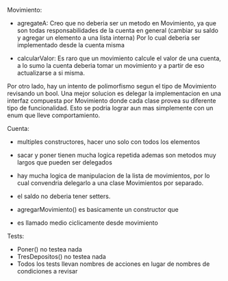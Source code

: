 Movimiento:

- agregateA:
Creo que no deberia ser un metodo en Movimiento,
ya que son todas responsabilidades de la cuenta en general
(cambiar su saldo y agregar un elemento a una lista interna)
Por lo cual deberia ser implementado desde la cuenta misma

- calcularValor: Es raro que un movimiento calcule el valor
de una cuenta, a lo sumo la cuenta deberia tomar un movimiento
y a partir de eso actualizarse a si misma.

Por otro lado, hay un intento de polimorfismo segun el tipo de Movimiento revisando un bool. 
Una mejor solucion es delegar la implementacion en una interfaz compuesta por Movimiento donde cada clase provea su diferente tipo de funcionalidad.
Esto se podria lograr aun mas simplemente con un enum
que lleve comportamiento.

Cuenta:

- multiples constructores, hacer uno solo
con todos los elementos

- sacar y poner tienen mucha logica repetida
ademas son metodos muy largos que pueden ser delegados

- hay mucha logica de manipulacion de la lista de movimientos, por lo cual convendria delegarlo a una clase
Movimientos por separado.

- el saldo no deberia tener setters.

- agregarMovimiento() es basicamente un constructor que
- es llamado medio ciclicamente desde movimiento 

Tests: 

- Poner() no testea nada
- TresDepositos() no testea nada
- Todos los tests llevan nombres de acciones 
en lugar de nombres de condiciones a revisar